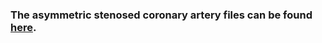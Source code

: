 ### The asymmetric stenosed coronary artery files can be found [here](https://drive.google.com/file/d/1Uu9-u2jECwuP8oeQy8JYUm_hmgkkCf_r/view?usp=drive_link). 
